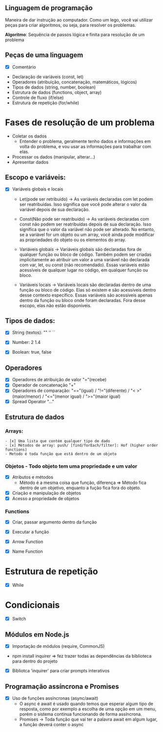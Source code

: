 ## Linguagem de programação
Maneira de dar instrução ao computador.
Como um lego, você vai utilizar peças para criar algoritmos, ou seja, para resolver os problemas.

**Algoritmo**: Sequência de passos lógica e finita para resolução de um problema

## Peças de uma linguagem
- [x] Comentário
- Declaração de variáveis (const, let)
- Operadores (atribuição, concatenação, matemáticos, lógicos)
- Tipos de dados (string, number, boolean)
- Estrutura de dados (functions, object, array)
- Controle de fluxo (if/else)
- Estrutura de repetição (for/while)

# Fases de resolução de um problema
- Coletar os dados
    - Entender o problema, geralmente tenho dados e informações em volta do problema, e vou usar as informações para trabalhar com elas.
- Processar os dados (manipular, alterar...)
- Apresentar dados   

## Escopo e variáveis:
- [x] Variáveis globais e locais
    - Let(pode ser retribuido) -> As variáveis declaradas com let podem ser reatribuídas. Isso significa que você pode alterar o valor da variável depois de sua declaração.

    - Const(Não pode ser reatribuido) -> As variáveis declaradas com const não podem ser reatribuídas depois de sua declaração. Isso significa que o valor da variável não pode ser alterado. No entanto, se a variável for um objeto ou um array, você ainda pode modificar as propriedades do objeto ou os elementos do array.

    - Variáveis globais -> Variáveis globais são declaradas fora de qualquer função ou bloco de código. Também podem ser criadas implicitamente ao atribuir um valor a uma variável não declarada com var, let, ou const (não recomendado). Essas variáveis estão acessíveis de qualquer lugar no código, em qualquer função ou bloco.

    - Variáveis locais -> Variáveis locais são declaradas dentro de uma função ou bloco de código. Elas só existem e são acessíveis dentro desse contexto específico. Essas variáveis são acessíveis apenas dentro da função ou bloco onde foram declaradas. Fora desse escopo, elas não estão disponíveis.


    
## Tipos de dados:
- [x] String (textos): "" '' ``
- [x] Number: 2 1.4 
- [x] Boolean: true, false


## Operadores
- [x] Operadores de atribuição de valor "="(recebe)
- [x] Operador de concatenação "+"
- [x] Operadores de comparação: "=="(igual) / "!="(diferente) / "< >"(maior/menor) / "<="(menor igual) / ">="(maior igual)
- [x] Spread Operator "..."

## Estrutura de dados

### Arrays:
    - [x] Uma lista que contém qualquer tipo de dado
    - [x] Métodos de array: push/ [find/forEach/filter]: Hof (higher order functions)        
    - Metodo é toda função que está dentro de um objeto

### Objetos - Todo objeto tem uma propriedade e um valor
- [x] Atributos e métodos
    - Método é a mesma coisa que função, diferença => Método fica dentro de um objetivo, enquanto a fução fica fora do objeto.
- [x] Criação e manipulação de objetos
- [x] Acesso a propriedade de objetos

### Functions
- [x] Criar, passar argumento dentro da função
- [x] Executar a função
- [x] Arrow Function
- [x] Name Function


# Estrutura de repetição
- [x] While

# Condicionais
- [x] Switch

## Módulos em Node.js
- [x] Importação de módulos (require, CommonJS)
 - npm install inquirer => fez trazer todas as dependências da biblioteca para dentro do projeto
- [x] Bibliotca 'inquirer' para criar prompts interativos

## Programação assíncrona e Promises
- [x] Uso de funções assíncronas (async/await)
    - O async é await é usado quando temos que esperar algum tipo de resposta, como por exemplo a escolha de uma opção em um menu, porém o sistema continua funcionando de forma assíncrona.
    - Promises -> Toda função que vai ter a palavra await em algum lugar, a função deverá conter o async